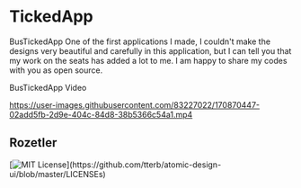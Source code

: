 # TickedApp

BusTickedApp One of the first applications I made, I couldn't make the designs very beautiful and carefully in this application, but I can tell you that my work on the seats has added a lot to me. I am happy to share my codes with you as open source.

BusTickedApp Video



https://user-images.githubusercontent.com/83227022/170870447-02add5fb-2d9e-404c-84d8-38b5366c54a1.mp4

## Rozetler


[![MIT License](https://img.shields.io/apm/l/atomic-design-ui.svg?)](https://github.com/tterb/atomic-design-ui/blob/master/LICENSEs)
